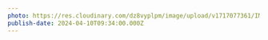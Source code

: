 ```yaml
---
photo: https://res.cloudinary.com/dz8vyplpm/image/upload/v1717077361/IMG_9492_tvzc4u.jpg
publish-date: 2024-04-10T09:34:00.000Z
---
```

